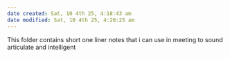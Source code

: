 ```yaml
---
date created: Sat, 10 4th 25, 4:18:43 am
date modified: Sat, 10 4th 25, 4:20:25 am
---
```

This folder contains short one liner notes that i can use in meeting to sound articulate and intelligent
